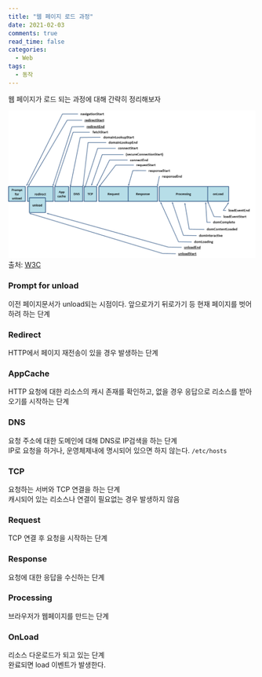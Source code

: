 ```yaml
---
title: "웹 페이지 로드 과정"
date: 2021-02-03
comments: true
read_time: false
categories:
  - Web
tags:
  - 동작
---
```


웹 페이지가 로드 되는 과정에 대해 간략히 정리해보자

![navigation-api](/assets/images/navigation-timing-overview.png)
출처: [W3C](https://www.w3.org/TR/navigation-timing/#processing-model)

### Prompt for unload

이전 페이지문서가 unload되는 시점이다. 앞으로가기 뒤로가기 등 현재 페이지를 벗어하려 하는 단계

### Redirect

HTTP에서 페이지 재전송이 있을 경우 발생하는 단계

### AppCache

HTTP 요청에 대한 리소스의 캐시 존재를 확인하고, 없을 경우 응답으로 리소스를 받아오기를 시작하는 단계

### DNS

요청 주소에 대한 도메인에 대해 DNS로 IP검색을 하는 단계  
IP로 요청을 하거나, 운영체제내에 명시되어 있으면 하지 않는다. `/etc/hosts`

### TCP

요청하는 서버와 TCP 연결을 하는 단계  
캐시되어 있는 리소스나 연결이 필요없는 경우 발생하지 않음

### Request

TCP 연결 후 요청을 시작하는 단계

### Response

요청에 대한 응답을 수신하는 단계

### Processing

브라우저가 웹페이지를 만드는 단계

### OnLoad

리소스 다운로드가 되고 있는 단계  
완료되면 load 이벤트가 발생한다.
